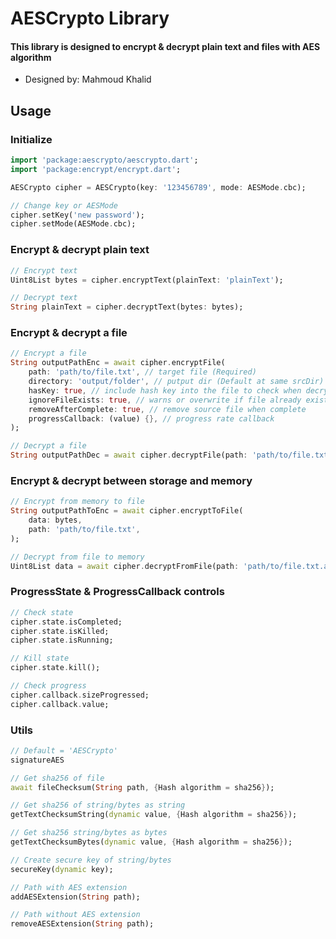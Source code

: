 # AESCrypto Library
#### This library is designed to encrypt & decrypt plain text and files with AES algorithm
- Designed by: Mahmoud Khalid

## Usage
### Initialize
```dart
import 'package:aescrypto/aescrypto.dart';
import 'package:encrypt/encrypt.dart';

AESCrypto cipher = AESCrypto(key: '123456789', mode: AESMode.cbc);

// Change key or AESMode
cipher.setKey('new password');
cipher.setMode(AESMode.cbc);
```

### Encrypt & decrypt plain text
```dart
// Encrypt text
Uint8List bytes = cipher.encryptText(plainText: 'plainText');

// Decrypt text
String plainText = cipher.decryptText(bytes: bytes);
```

### Encrypt & decrypt a file
```dart
// Encrypt a file
String outputPathEnc = await cipher.encryptFile(
    path: 'path/to/file.txt', // target file (Required)
    directory: 'output/folder', // putput dir (Default at same srcDir)
    hasKey: true, // include hash key into the file to check when decrypting
    ignoreFileExists: true, // warns or overwrite if file already exists
    removeAfterComplete: true, // remove source file when complete
    progressCallback: (value) {}, // progress rate callback
);

// Decrypt a file
String outputPathDec = await cipher.decryptFile(path: 'path/to/file.txt.aes');
```

### Encrypt & decrypt between storage and memory
```dart
// Encrypt from memory to file
String outputPathToEnc = await cipher.encryptToFile(
    data: bytes,
    path: 'path/to/file.txt',
);

// Decrypt from file to memory
Uint8List data = await cipher.decryptFromFile(path: 'path/to/file.txt.aes');
```

### ProgressState & ProgressCallback controls
```dart
// Check state
cipher.state.isCompleted;
cipher.state.isKilled;
cipher.state.isRunning;

// Kill state
cipher.state.kill();

// Check progress
cipher.callback.sizeProgressed;
cipher.callback.value;
```

### Utils
```dart
// Default = 'AESCrypto'
signatureAES

// Get sha256 of file
await fileChecksum(String path, {Hash algorithm = sha256});

// Get sha256 of string/bytes as string
getTextChecksumString(dynamic value, {Hash algorithm = sha256});

// Get sha256 string/bytes as bytes
getTextChecksumBytes(dynamic value, {Hash algorithm = sha256});

// Create secure key of string/bytes
secureKey(dynamic key);

// Path with AES extension
addAESExtension(String path);

// Path without AES extension
removeAESExtension(String path);
```
